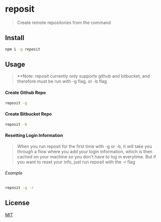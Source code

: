 # reposit

> Create remote repositories from the command

## Install

```bash
npm i -g reposit
```

## Usage

> \*\*Note: reposit currently only supports github and bitbucket,
> and therefore must be run with -g flag, or -b flag

#### Create Github Repo

```bash
reposit -g
```

#### Create Bitbucket Repo

```bash
reposit -b
```

#### Resetting Login Information

> When you run reposit for the first time with -g or -b, it will take you through a flow where you add your login information, which is then cached on your machine so you don't have to log in everytime. But if you want to reset your info, just run reposit with the -r flag

###### Example

```bash
reposit -g -r
```

## License

[MIT](http://vjpr.mit-license.org)
